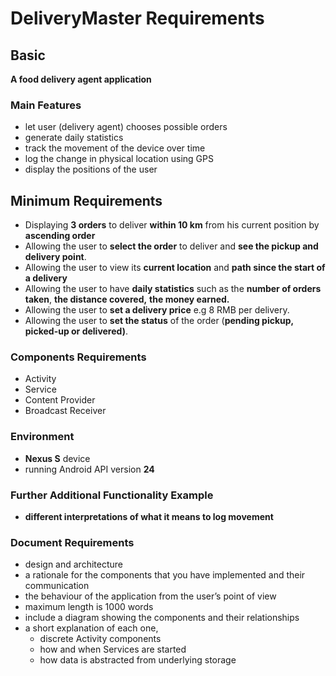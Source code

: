 # DeliveryMaster Requirements

## Basic

**A food delivery agent application**

### Main Features

- let user (delivery agent) chooses possible orders
- generate daily statistics
- track the movement of the device over time
- log the change in physical location using GPS
- display the positions of the user

## Minimum Requirements

- Displaying **3 orders** to deliver **within 10 km** from his current position by **ascending order**
- Allowing the user to **select the order** to deliver and **see the pickup and delivery point**.
- Allowing the user to view its **current location** and **path since the start of a delivery**
- Allowing the user to have **daily statistics** such as the **number of orders taken**, **the distance covered,** **the money earned.**
- Allowing the user to **set a delivery price** e.g 8 RMB per delivery.
- Allowing the user to **set the status** of the order (**pending pickup, picked-up or delivered)**.

### Components Requirements

- Activity
- Service
- Content Provider
- Broadcast Receiver

### Environment

- **Nexus S** device 
- running Android API version **24**

### Further Additional Functionality Example

- **different interpretations of what it means to log movement**

### Document Requirements

- design and architecture
- a rationale for the components that you have implemented and their communication
- the behaviour of the application from the user’s point of view
- maximum length is 1000 words
- include a diagram showing the components and their relationships
- a short explanation of each one,
  - discrete Activity components
  - how and when Services are started
  - how data is abstracted from underlying storage

